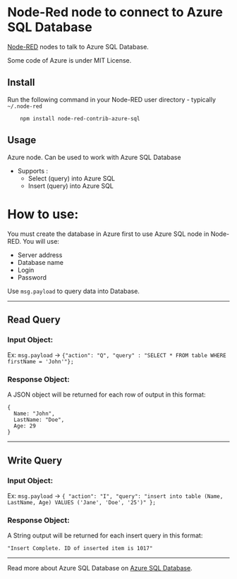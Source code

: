 Node-Red node to connect to Azure SQL Database
==============================

<a href="http://nodered.org" target="_new">Node-RED</a> nodes to talk to Azure SQL Database.

Some code of Azure is under MIT License.

Install
-------

Run the following command in your Node-RED user directory - typically `~/.node-red`

        npm install node-red-contrib-azure-sql

Usage
-----

Azure node. Can be used to work with Azure SQL Database

* Supports :
   * Select (query) into Azure SQL
   * Insert (query) into Azure SQL

# How to use:

You must create the database in Azure first to use Azure SQL node in Node-RED. You will use:
- Server address
- Database name
- Login
- Password

Use `msg.payload` to query data into Database.

------------

## Read Query
### Input Object:
Ex: `msg.payload` -> `{"action": "Q", "query" : "SELECT * FROM table WHERE firstName = 'John'"};`

### Response Object:
A JSON object will be returned for each row of output in this format:
```
{ 
  Name: "John",
  LastName: "Doe",
  Age: 29
}
```

--------

## Write Query
### Input Object:
Ex: `msg.payload` -> `{ "action": "I", "query": "insert into table (Name, LastName, Age) VALUES ('Jane', 'Doe', '25')" };`

### Response Object:
A String output will be returned for each insert query in this format:

```
"Insert Complete. ID of inserted item is 1017"
```
-----

Read more about Azure SQL Database on <a href="https://azure.microsoft.com/pt-br/documentation/services/sql-database/">Azure SQL Database</a>.


